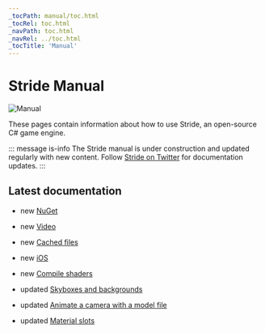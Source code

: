 ```yaml
---
_tocPath: manual/toc.html
_tocRel: toc.html
_navPath: toc.html
_navRel: ../toc.html
_tocTitle: 'Manual'
---
```


# Stride Manual

![Manual](./get-started/media/game-editor-scene.jpg)

These pages contain information about how to use Stride, an open-source C# game engine.

::: message is-info
  The Stride manual is under construction and updated regularly with new content.
  Follow [Stride on Twitter](https://twitter.com/stridedotnet?lang=en) for documentation updates.
:::

## Latest documentation

* <span class="tag is-info">new</span> [NuGet](nuget/index.md)

* <span class="tag is-info">new</span> [Video](video/index.md)

* <span class="tag is-info">new</span> [Cached files](files-and-folders/cached-files.md)

* <span class="tag is-info">new</span> [iOS](platforms/ios.md)

* <span class="tag is-info">new</span> [Compile shaders](graphics/effects-and-shaders/compile-shaders.md)

* <span class="tag is-info">updated</span> [Skyboxes and backgrounds](graphics/textures/skyboxes-and-backgrounds.md)

* <span class="tag is-info">updated</span> [Animate a camera with a model file](graphics/cameras/animate-a-camera-with-a-model-file.md)

* <span class="tag is-info">updated</span> [Material slots](graphics/materials/material-slots.md)